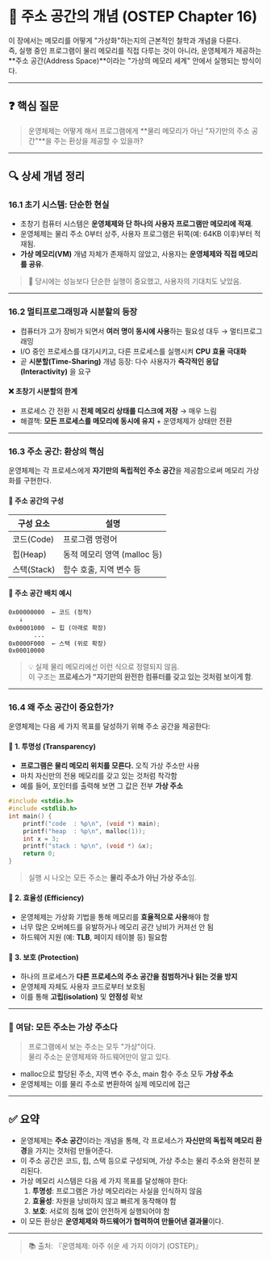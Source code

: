 # 🧠 주소 공간의 개념 (OSTEP Chapter 16)

이 장에서는 메모리를 어떻게 "가상화"하는지의 근본적인 철학과 개념을 다룬다.  
즉, 실행 중인 프로그램이 물리 메모리를 직접 다루는 것이 아니라, 운영체제가 제공하는 **주소 공간(Address Space)**이라는 "가상의 메모리 세계" 안에서 실행되는 방식이다.

---

## ❓ 핵심 질문

> 운영체제는 어떻게 해서 프로그램에게 **물리 메모리가 아닌 "자기만의 주소 공간"**을 주는 환상을 제공할 수 있을까?

---

## 🔍 상세 개념 정리

### 16.1 초기 시스템: 단순한 현실

- 초창기 컴퓨터 시스템은 **운영체제와 단 하나의 사용자 프로그램만 메모리에 적재**.
- 운영체제는 물리 주소 0부터 상주, 사용자 프로그램은 뒤쪽(예: 64KB 이후)부터 적재됨.
- **가상 메모리(VM)** 개념 자체가 존재하지 않았고, 사용자는 **운영체제와 직접 메모리를 공유**.

> 💬 당시에는 성능보다 단순한 실행이 중요했고, 사용자의 기대치도 낮았음.

---

### 16.2 멀티프로그래밍과 시분할의 등장

- 컴퓨터가 고가 장비가 되면서 **여러 명이 동시에 사용**하는 필요성 대두 → 멀티프로그래밍
- I/O 중인 프로세스를 대기시키고, 다른 프로세스를 실행시켜 **CPU 효율 극대화**
- 곧 **시분할(Time-Sharing)** 개념 등장: 다수 사용자가 **즉각적인 응답(Interactivity)** 을 요구

#### ❌ 초창기 시분할의 한계
- 프로세스 간 전환 시 **전체 메모리 상태를 디스크에 저장** → 매우 느림
- 해결책: **모든 프로세스를 메모리에 동시에 유지** + 운영체제가 상태만 전환

---

### 16.3 주소 공간: 환상의 핵심

운영체제는 각 프로세스에게 **자기만의 독립적인 주소 공간**을 제공함으로써 메모리 가상화를 구현한다.

#### 🧩 주소 공간의 구성

| 구성 요소 | 설명 |
|-----------|------|
| 코드(Code) | 프로그램 명령어 |
| 힙(Heap) | 동적 메모리 영역 (malloc 등) |
| 스택(Stack) | 함수 호출, 지역 변수 등 |

#### 📌 주소 공간 배치 예시

```text
0x00000000  ← 코드 (정적)
   ↓
0x00001000  ← 힙 (아래로 확장)
       ...
0x0000F000  ← 스택 (위로 확장)
0x00010000
```

> 💡 실제 물리 메모리에선 이런 식으로 정렬되지 않음.  
> 이 구조는 **프로세스가 "자기만의 완전한 컴퓨터를 갖고 있는 것처럼 보이게 함**.

---

### 16.4 왜 주소 공간이 중요한가?

운영체제는 다음 세 가지 목표를 달성하기 위해 주소 공간을 제공한다:

#### 🎯 1. 투명성 (Transparency)

- **프로그램은 물리 메모리 위치를 모른다.** 오직 가상 주소만 사용
- 마치 자신만의 전용 메모리를 갖고 있는 것처럼 착각함
- 예를 들어, 포인터를 출력해 보면 그 값은 전부 **가상 주소**

```c
#include <stdio.h>
#include <stdlib.h>
int main() {
    printf("code  : %p\n", (void *) main);
    printf("heap  : %p\n", malloc(1));
    int x = 3;
    printf("stack : %p\n", (void *) &x);
    return 0;
}
```

> 실행 시 나오는 모든 주소는 **물리 주소가 아닌 가상 주소**임.

#### 🎯 2. 효율성 (Efficiency)

- 운영체제는 가상화 기법을 통해 메모리를 **효율적으로 사용**해야 함
- 너무 많은 오버헤드를 유발하거나 메모리 공간 낭비가 커져선 안 됨
- 하드웨어 지원 (예: **TLB**, 페이지 테이블 등) 필요함

#### 🎯 3. 보호 (Protection)

- 하나의 프로세스가 **다른 프로세스의 주소 공간을 침범하거나 읽는 것을 방지**
- 운영체제 자체도 사용자 코드로부터 보호됨
- 이를 통해 **고립(isolation)** 및 **안정성** 확보

---

### 📖 여담: 모든 주소는 가상 주소다

> 프로그램에서 보는 주소는 모두 "가상"이다.  
> 물리 주소는 운영체제와 하드웨어만이 알고 있다.

- malloc으로 할당된 주소, 지역 변수 주소, main 함수 주소 모두 **가상 주소**
- 운영체제는 이를 물리 주소로 변환하여 실제 메모리에 접근

---

## ✅ 요약

- 운영체제는 **주소 공간**이라는 개념을 통해, 각 프로세스가 **자신만의 독립적 메모리 환경**을 가지는 것처럼 만들어준다.
- 이 주소 공간은 코드, 힙, 스택 등으로 구성되며, 가상 주소는 물리 주소와 완전히 분리된다.
- 가상 메모리 시스템은 다음 세 가지 목표를 달성해야 한다:
  1. **투명성**: 프로그램은 가상 메모리라는 사실을 인식하지 않음
  2. **효율성**: 자원을 낭비하지 않고 빠르게 동작해야 함
  3. **보호**: 서로의 침해 없이 안전하게 실행되어야 함
- 이 모든 환상은 **운영체제와 하드웨어가 협력하여 만들어낸 결과물**이다.

---

> 📚 출처: 『운영체제: 아주 쉬운 세 가지 이야기 (OSTEP)』

